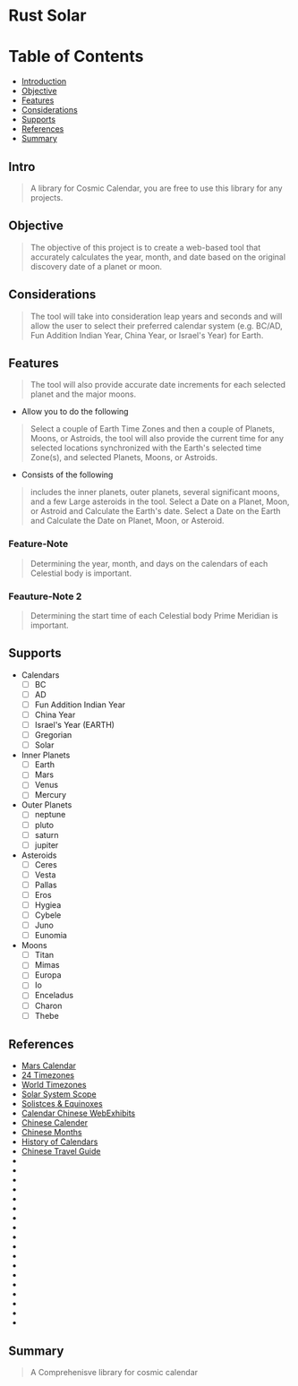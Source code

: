 # Rust Solar

# Table of Contents
  * [Introduction](#intro)
  * [Objective](#objective)
  * [Features](#features)
  * [Considerations](#considerations)
  * [Supports](#supports)
  * [References](#references)
  * [Summary](#summary)

## Intro
> A library for Cosmic Calendar,
  you are free to use this library for any projects.

## Objective
> The objective of this project is to create a web-based tool that
accurately calculates the year, month, and date based on the
original discovery date of a planet or moon. 

## Considerations
> The tool will take into
consideration leap years and seconds and will allow the user to
select their preferred calendar system (e.g. BC/AD, Fun Addition
Indian Year, China Year, or Israel's Year) for Earth.

## Features
> The tool will also provide accurate
date increments for each selected
planet and the major moons.

* Allow you to do the following
> Select a couple of Earth
Time Zones and then a couple of
Planets, Moons, or Astroids, the tool
will also provide the current time for
any selected locations
synchronized with the Earth's
selected time Zone(s), and selected
Planets, Moons, or Astroids.

* Consists of the following
> includes the inner planets, outer planets, several significant moons, and a few Large asteroids in the tool.
Select a Date on a Planet, Moon, or Astroid and Calculate the Earth's date. 
Select a Date on the Earth and Calculate the Date on Planet, Moon, or Asteroid.

### Feature-Note
> Determining the year, month, and days on the calendars of each Celestial body is important.

### Feauture-Note 2
> Determining the start time of each Celestial body Prime Meridian is important.

## Supports
- Calendars
  - [ ] BC
  - [ ] AD
  - [ ] Fun Addition Indian Year
  - [ ] China Year
  - [ ] Israel's Year (EARTH)
  - [ ] Gregorian
  - [ ] Solar

- Inner Planets
  - [ ] Earth
  - [ ] Mars
  - [ ] Venus
  - [ ] Mercury

- Outer Planets
  - [ ] neptune
  - [ ] pluto
  - [ ] saturn
  - [ ] jupiter

- Asteroids
  - [ ] Ceres
  - [ ] Vesta
  - [ ] Pallas
  - [ ] Eros
  - [ ] Hygiea
  - [ ] Cybele
  - [ ] Juno
  - [ ] Eunomia  

- Moons
  - [ ] Titan
  - [ ] Mimas
  - [ ] Europa
  - [ ] Io
  - [ ] Enceladus
  - [ ] Charon
  - [ ] Thebe

## References
* [Mars Calendar](https://marscalendar.com/introduction)
* [24 Timezones](https://24timezones.com/#/map)
* [World Timezones](https://www.worldtimezone.com/)
* [Solar System Scope](https://www.solarsystemscope.com/)
* [Solistces & Equinoxes](https://www.fi.edu/en/blog/what-solstice-and-what-equinox-and-why-should-i-care#:~:text=Astronomically%2C%20our%20planet's%20seasons%20change,March%20and%20one%20in%20September)
* [Calendar Chinese WebExhibits](https://www.webexhibits.org/calendars/calendar-chinese.html#anchor-chinese-year)
* [Chinese Calender](https://www.calendar.com/blog/chinese-calendar/)
* [Chinese Months](https://www.fluentu.com/blog/chinese/months-in-chinese/)
* [History of Calendars](https://www.researchgate.net/publication/280779688_Historical_Analysis_of_Calendars-Chinese_Calendars_and_World_Calendars)
* [Chinese Travel Guide](https://www.travelchinaguide.com/intro/focus/calendar.htm)
* []()
* []()
* []()
* []()
* []()
* []()
* []()
* []()
* []()
* []()
* []()
* []()
* []()
* []()
* []()
* []()
* []()
* []()




## Summary
>  A Comprehenisve library for cosmic calendar
